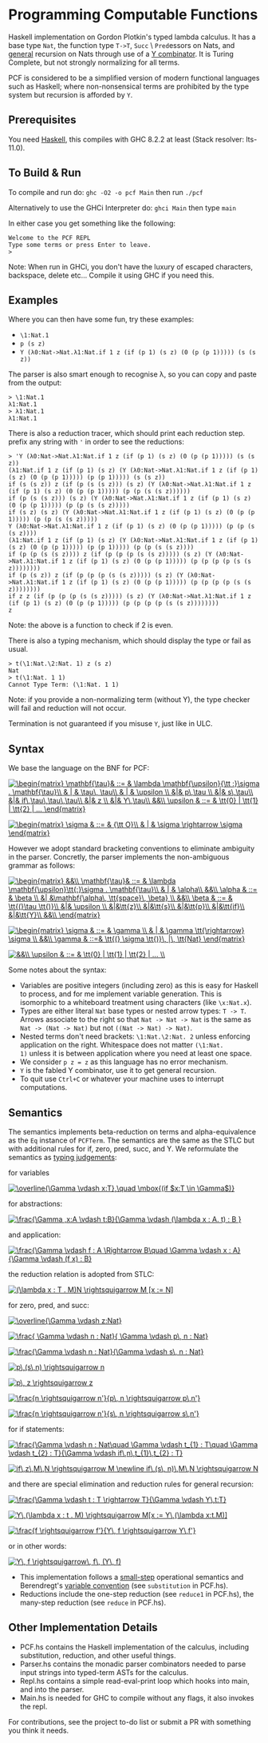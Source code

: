 # Programming Computable Functions
Haskell implementation on Gordon Plotkin's typed lambda calculus. It has a base type `Nat`, the function type `T->T`, `Succ` \\ `Pred`essors on Nats, and [general](https://stackoverflow.com/questions/1712237/how-does-primitive-recursion-differ-from-normal-recursion) recursion on Nats through use of a [Y combinator](https://en.wikipedia.org/wiki/Fixed-point_combinator#Fixed_point_combinators_in_lambda_calculus). It is Turing Complete, but not strongly normalizing for all terms.

PCF is considered to be a simplified version of modern functional languages such as Haskell; where non-nonsensical terms are prohibited by the type system but recursion is afforded by `Y`. 

## Prerequisites
You need [Haskell](https://www.haskell.org/), this compiles with GHC 8.2.2 at least (Stack resolver: lts-11.0).

## To Build & Run

To compile and run do:
`ghc -O2 -o pcf Main`
then run `./pcf`

Alternatively to use the GHCi Interpreter do:
`ghci Main`
then type `main`

In either case you get something like the following:
```
Welcome to the PCF REPL
Type some terms or press Enter to leave.
>
```

Note: When run in GHCi, you don't have the luxury of escaped characters, backspace, delete etc...
Compile it using GHC if you need this.

## Examples 
Where you can then have some fun, try these examples:
- `\1:Nat.1`
- `p (s z)`
- `Y (λ0:Nat->Nat.λ1:Nat.if 1 z (if (p 1) (s z) (0 (p (p 1))))) (s (s z))`

The parser is also smart enough to recognise λ, so you can copy and paste from the output:
```
> \1:Nat.1
λ1:Nat.1
> λ1:Nat.1
λ1:Nat.1
```

There is also a reduction tracer, which should print each reduction step. prefix any string with `'` in order to see the reductions:
```
> 'Y (λ0:Nat->Nat.λ1:Nat.if 1 z (if (p 1) (s z) (0 (p (p 1))))) (s (s z))
(λ1:Nat.if 1 z (if (p 1) (s z) (Y (λ0:Nat->Nat.λ1:Nat.if 1 z (if (p 1) (s z) (0 (p (p 1))))) (p (p 1))))) (s (s z))
if (s (s z)) z (if (p (s (s z))) (s z) (Y (λ0:Nat->Nat.λ1:Nat.if 1 z (if (p 1) (s z) (0 (p (p 1))))) (p (p (s (s z))))))
if (p (s (s z))) (s z) (Y (λ0:Nat->Nat.λ1:Nat.if 1 z (if (p 1) (s z) (0 (p (p 1))))) (p (p (s (s z)))))
if (s z) (s z) (Y (λ0:Nat->Nat.λ1:Nat.if 1 z (if (p 1) (s z) (0 (p (p 1))))) (p (p (s (s z)))))
Y (λ0:Nat->Nat.λ1:Nat.if 1 z (if (p 1) (s z) (0 (p (p 1))))) (p (p (s (s z))))
(λ1:Nat.if 1 z (if (p 1) (s z) (Y (λ0:Nat->Nat.λ1:Nat.if 1 z (if (p 1) (s z) (0 (p (p 1))))) (p (p 1))))) (p (p (s (s z))))
if (p (p (s (s z)))) z (if (p (p (p (s (s z))))) (s z) (Y (λ0:Nat->Nat.λ1:Nat.if 1 z (if (p 1) (s z) (0 (p (p 1))))) (p (p (p (p (s (s z))))))))
if (p (s z)) z (if (p (p (p (s (s z))))) (s z) (Y (λ0:Nat->Nat.λ1:Nat.if 1 z (if (p 1) (s z) (0 (p (p 1))))) (p (p (p (p (s (s z))))))))
if z z (if (p (p (p (s (s z))))) (s z) (Y (λ0:Nat->Nat.λ1:Nat.if 1 z (if (p 1) (s z) (0 (p (p 1))))) (p (p (p (p (s (s z))))))))
z
```
Note: the above is a function to check if 2 is even.

There is also a typing mechanism, which should display the type or fail as usual.
```
> t(\1:Nat.\2:Nat. 1) z (s z)
Nat
> t(\1:Nat. 1 1)
Cannot Type Term: (\1:Nat. 1 1)
```

Note: if you provide a non-normalizing term (without Y), the type checker will fail and reduction will not occur.

Termination is not guaranteed if you misuse `Y`, just like in ULC.

## Syntax 

We base the language on the BNF for PCF:

<a href="https://www.codecogs.com/eqnedit.php?latex=\begin{matrix}&space;\mathbf{\tau}&&space;::=&space;&&space;\lambda&space;\mathbf{\upsilon}{\tt&space;:}\sigma&space;.&space;\mathbf{\tau}\\&space;&&space;|&space;&&space;\tau\,&space;\tau\\&space;&&space;|&space;&&space;\upsilon&space;\\&space;&|&&space;p\,\tau&space;\\&space;&|&&space;s\,\tau\\&space;&|&&space;if\,\tau\,\tau\,\tau\\&space;&|&&space;z&space;\\&space;&|&&space;Y\,\tau\\&space;&&\\&space;\upsilon&space;&&space;::=&space;&&space;\tt{0}&space;|&space;\tt{1}&space;|&space;\tt{2}&space;|&space;...&space;\end{matrix}" target="_blank"><img src="https://latex.codecogs.com/gif.latex?\begin{matrix}&space;\mathbf{\tau}&&space;::=&space;&&space;\lambda&space;\mathbf{\upsilon}{\tt&space;:}\sigma&space;.&space;\mathbf{\tau}\\&space;&&space;|&space;&&space;\tau\,&space;\tau\\&space;&&space;|&space;&&space;\upsilon&space;\\&space;&|&&space;p\,\tau&space;\\&space;&|&&space;s\,\tau\\&space;&|&&space;if\,\tau\,\tau\,\tau\\&space;&|&&space;z&space;\\&space;&|&&space;Y\,\tau\\&space;&&\\&space;\upsilon&space;&&space;::=&space;&&space;\tt{0}&space;|&space;\tt{1}&space;|&space;\tt{2}&space;|&space;...&space;\end{matrix}" title="\begin{matrix} \mathbf{\tau}& ::= & \lambda \mathbf{\upsilon}{\tt :}\sigma . \mathbf{\tau}\\ & | & \tau\, \tau\\ & | & \upsilon \\ &|& p\,\tau \\ &|& s\,\tau\\ &|& if\,\tau\,\tau\,\tau\\ &|& z \\ &|& Y\,\tau\\ &&\\ \upsilon & ::= & \tt{0} | \tt{1} | \tt{2} | ... \end{matrix}" /></a>

<a href="https://www.codecogs.com/eqnedit.php?latex=\begin{matrix}&space;\sigma&space;&&space;::=&space;&&space;{\tt&space;O}\\&space;&&space;|&space;&&space;\sigma&space;\rightarrow&space;\sigma&space;\end{matrix}" target="_blank"><img src="https://latex.codecogs.com/gif.latex?\begin{matrix}&space;\sigma&space;&&space;::=&space;&&space;{\tt&space;O}\\&space;&&space;|&space;&&space;\sigma&space;\rightarrow&space;\sigma&space;\end{matrix}" title="\begin{matrix} \sigma & ::= & {\tt O}\\ & | & \sigma \rightarrow \sigma \end{matrix}" /></a>

However we adopt standard bracketing conventions to eliminate ambiguity in the parser. Concretly, the parser implements the non-ambiguous grammar as follows:

<a href="https://www.codecogs.com/eqnedit.php?latex=\begin{matrix}&space;&&\\&space;\mathbf{\tau}&&space;::=&space;&&space;\lambda&space;\mathbf{\upsilon}\tt{:}\sigma&space;.&space;\mathbf{\tau}\\&space;&&space;|&space;&&space;\alpha\\&space;&&\\&space;\alpha&space;&&space;::=&space;&&space;\beta&space;\\&space;&|&space;&\mathbf{\alpha\,&space;\tt{space}\,&space;\beta}&space;\\&space;&&\\&space;\beta&space;&&space;::=&space;&&space;\tt{(}\tau&space;\tt{)}\\&space;&|&&space;\upsilon&space;\\&space;&|&\tt{z}\\&space;&|&\tt{s}\\&space;&|&\tt{p}\\&space;&|&\tt{if}\\&space;&|&\tt{Y}\\&space;&&\\&space;\end{matrix}" target="_blank"><img src="https://latex.codecogs.com/gif.latex?\begin{matrix}&space;&&\\&space;\mathbf{\tau}&&space;::=&space;&&space;\lambda&space;\mathbf{\upsilon}\tt{:}\sigma&space;.&space;\mathbf{\tau}\\&space;&&space;|&space;&&space;\alpha\\&space;&&\\&space;\alpha&space;&&space;::=&space;&&space;\beta&space;\\&space;&|&space;&\mathbf{\alpha\,&space;\tt{space}\,&space;\beta}&space;\\&space;&&\\&space;\beta&space;&&space;::=&space;&&space;\tt{(}\tau&space;\tt{)}\\&space;&|&&space;\upsilon&space;\\&space;&|&\tt{z}\\&space;&|&\tt{s}\\&space;&|&\tt{p}\\&space;&|&\tt{if}\\&space;&|&\tt{Y}\\&space;&&\\&space;\end{matrix}" title="\begin{matrix} &&\\ \mathbf{\tau}& ::= & \lambda \mathbf{\upsilon}\tt{:}\sigma . \mathbf{\tau}\\ & | & \alpha\\ &&\\ \alpha & ::= & \beta \\ &| &\mathbf{\alpha\, \tt{space}\, \beta} \\ &&\\ \beta & ::= & \tt{(}\tau \tt{)}\\ &|& \upsilon \\ &|&\tt{z}\\ &|&\tt{s}\\ &|&\tt{p}\\ &|&\tt{if}\\ &|&\tt{Y}\\ &&\\ \end{matrix}" /></a>

<a href="https://www.codecogs.com/eqnedit.php?latex=\begin{matrix}&space;\sigma&space;&&space;::=&space;&&space;\gamma&space;\\&space;&&space;|&space;&&space;\gamma&space;\tt{\rightarrow}&space;\sigma&space;\\&space;&&\\&space;\gamma&space;&&space;::=&&space;\tt{(}&space;\sigma&space;\tt{)}\,&space;|\,&space;\tt{Nat}&space;\end{matrix}" target="_blank"><img src="https://latex.codecogs.com/gif.latex?\begin{matrix}&space;\sigma&space;&&space;::=&space;&&space;\gamma&space;\\&space;&&space;|&space;&&space;\gamma&space;\tt{\rightarrow}&space;\sigma&space;\\&space;&&\\&space;\gamma&space;&&space;::=&&space;\tt{(}&space;\sigma&space;\tt{)}\,&space;|\,&space;\tt{Nat}&space;\end{matrix}" title="\begin{matrix} \sigma & ::= & \gamma \\ & | & \gamma \tt{\rightarrow} \sigma \\ &&\\ \gamma & ::=& \tt{(} \sigma \tt{)}\, |\, \tt{Nat} \end{matrix}" /></a>

<a href="https://www.codecogs.com/eqnedit.php?latex=&&\\&space;\upsilon&space;&&space;::=&space;&&space;\tt{0}&space;|&space;\tt{1}&space;|&space;\tt{2}&space;|&space;...&space;\\" target="_blank"><img src="https://latex.codecogs.com/gif.latex?&&\\&space;\upsilon&space;&&space;::=&space;&&space;\tt{0}&space;|&space;\tt{1}&space;|&space;\tt{2}&space;|&space;...&space;\\" title="&&\\ \upsilon & ::= & \tt{0} | \tt{1} | \tt{2} | ... \\" /></a>

Some notes about the syntax:

- Variables are positive integers (including zero) as this is easy for Haskell to process, and for me implement variable generation. This is isomorphic to a whiteboard treatment using characters (like `\x:Nat.x`).
- Types are either literal `Nat` base types or nested arrow types: `T -> T`. Arrows associate to the right so that `Nat -> Nat -> Nat` is the same as `Nat -> (Nat -> Nat)` but not `((Nat -> Nat) -> Nat)`.
- Nested terms don't need brackets: `\1:Nat.\2:Nat. 2` unless enforcing application on the right. Whitespace does not matter `(\1:Nat.          1)` unless it is between application where you need at least one space.
- We consider `p z = z` as this language has no error mechanism.
- `Y` is the fabled Y combinator, use it to get general recursion. 
- To quit use `Ctrl+C` or whatever your machine uses to interrupt computations.

## Semantics

The semantics implements beta-reduction on terms and alpha-equivalence as the `Eq` instance of `PCFTerm`. The semantics are the same as the STLC but with additional rules for if, zero, pred, succ, and Y. We reformulate the semantics as [typing judgements](https://existentialtype.wordpress.com/2011/03/27/the-holy-trinity/):

for variables

<a href="https://www.codecogs.com/eqnedit.php?latex=\overline{\Gamma&space;\vdash&space;x:T},\quad&space;\mbox{(if&space;$x:T&space;\in&space;\Gamma$)}" target="_blank"><img src="https://latex.codecogs.com/gif.latex?\overline{\Gamma&space;\vdash&space;x:T},\quad&space;\mbox{(if&space;$x:T&space;\in&space;\Gamma$)}" title="\overline{\Gamma \vdash x:T},\quad \mbox{(if $x:T \in \Gamma$)}" /></a>

for abstractions:

<a href="https://www.codecogs.com/eqnedit.php?latex=\frac{\Gamma&space;,x:A&space;\vdash&space;t:B}{\Gamma&space;\vdash&space;(\lambda&space;x&space;:&space;A.&space;t)&space;:&space;B&space;}" target="_blank"><img src="https://latex.codecogs.com/gif.latex?\frac{\Gamma&space;,x:A&space;\vdash&space;t:B}{\Gamma&space;\vdash&space;(\lambda&space;x&space;:&space;A.&space;t)&space;:&space;B&space;}" title="\frac{\Gamma ,x:A \vdash t:B}{\Gamma \vdash (\lambda x : A. t) : B }" /></a>

and application:

<a href="https://www.codecogs.com/eqnedit.php?latex=\frac{\Gamma&space;\vdash&space;f&space;:&space;A&space;\Rightarrow&space;B\quad&space;\Gamma&space;\vdash&space;x&space;:&space;A}{\Gamma&space;\vdash&space;(f&space;x)&space;:&space;B}" target="_blank"><img src="https://latex.codecogs.com/gif.latex?\frac{\Gamma&space;\vdash&space;f&space;:&space;A&space;\Rightarrow&space;B\quad&space;\Gamma&space;\vdash&space;x&space;:&space;A}{\Gamma&space;\vdash&space;(f&space;x)&space;:&space;B}" title="\frac{\Gamma \vdash f : A \Rightarrow B\quad \Gamma \vdash x : A}{\Gamma \vdash (f x) : B}" /></a>

the reduction relation is adopted from STLC:

<a href="https://www.codecogs.com/eqnedit.php?latex=(\lambda&space;x&space;:&space;T&space;.&space;M)N&space;\rightsquigarrow&space;M&space;[x&space;:=&space;N]" target="_blank"><img src="https://latex.codecogs.com/gif.latex?(\lambda&space;x&space;:&space;T&space;.&space;M)N&space;\rightsquigarrow&space;M&space;[x&space;:=&space;N]" title="(\lambda x : T . M)N \rightsquigarrow M [x := N]" /></a>

for zero, pred, and succ:

<a href="https://www.codecogs.com/eqnedit.php?latex=\overline{\Gamma&space;\vdash&space;z:Nat}" target="_blank"><img src="https://latex.codecogs.com/gif.latex?\overline{\Gamma&space;\vdash&space;z:Nat}" title="\overline{\Gamma \vdash z:Nat}" /></a>

<a href="https://www.codecogs.com/eqnedit.php?latex=\frac{&space;\Gamma&space;\vdash&space;n&space;:&space;Nat}{&space;\Gamma&space;\vdash&space;p\,&space;n&space;:&space;Nat}" target="_blank"><img src="https://latex.codecogs.com/gif.latex?\frac{&space;\Gamma&space;\vdash&space;n&space;:&space;Nat}{&space;\Gamma&space;\vdash&space;p\,&space;n&space;:&space;Nat}" title="\frac{ \Gamma \vdash n : Nat}{ \Gamma \vdash p\, n : Nat}" /></a>

<a href="https://www.codecogs.com/eqnedit.php?latex=\frac{\Gamma&space;\vdash&space;n&space;:&space;Nat}{\Gamma&space;\vdash&space;s\,&space;n&space;:&space;Nat}" target="_blank"><img src="https://latex.codecogs.com/gif.latex?\frac{\Gamma&space;\vdash&space;n&space;:&space;Nat}{\Gamma&space;\vdash&space;s\,&space;n&space;:&space;Nat}" title="\frac{\Gamma \vdash n : Nat}{\Gamma \vdash s\, n : Nat}" /></a>

<a href="https://www.codecogs.com/eqnedit.php?latex=p\,(s\,n)&space;\rightsquigarrow&space;n" target="_blank"><img src="https://latex.codecogs.com/gif.latex?p\,(s\,n)&space;\rightsquigarrow&space;n" title="p\,(s\,n) \rightsquigarrow n" /></a>

<a href="https://www.codecogs.com/eqnedit.php?latex=p\,&space;z&space;\rightsquigarrow&space;z" target="_blank"><img src="https://latex.codecogs.com/gif.latex?p\,&space;z&space;\rightsquigarrow&space;z" title="p\, z \rightsquigarrow z" /></a>

<a href="https://www.codecogs.com/eqnedit.php?latex=\frac{n&space;\rightsquigarrow&space;n'}{p\,&space;n&space;\rightsquigarrow&space;p\,n'}" target="_blank"><img src="https://latex.codecogs.com/gif.latex?\frac{n&space;\rightsquigarrow&space;n'}{p\,&space;n&space;\rightsquigarrow&space;p\,n'}" title="\frac{n \rightsquigarrow n'}{p\, n \rightsquigarrow p\,n'}" /></a>

<a href="https://www.codecogs.com/eqnedit.php?latex=\frac{n&space;\rightsquigarrow&space;n'}{s\,&space;n&space;\rightsquigarrow&space;s\,n'}" target="_blank"><img src="https://latex.codecogs.com/gif.latex?\frac{n&space;\rightsquigarrow&space;n'}{s\,&space;n&space;\rightsquigarrow&space;s\,n'}" title="\frac{n \rightsquigarrow n'}{s\, n \rightsquigarrow s\,n'}" /></a>

for if statements:

<a href="https://www.codecogs.com/eqnedit.php?latex=\frac{\Gamma&space;\vdash&space;n&space;:&space;Nat\quad&space;\Gamma&space;\vdash&space;t_{1}&space;:&space;T\quad&space;\Gamma&space;\vdash&space;t_{2}&space;:&space;T}{\Gamma&space;\vdash&space;if\,n\,t_{1}\,t_{2}&space;:&space;T}" target="_blank"><img src="https://latex.codecogs.com/gif.latex?\frac{\Gamma&space;\vdash&space;n&space;:&space;Nat\quad&space;\Gamma&space;\vdash&space;t_{1}&space;:&space;T\quad&space;\Gamma&space;\vdash&space;t_{2}&space;:&space;T}{\Gamma&space;\vdash&space;if\,n\,t_{1}\,t_{2}&space;:&space;T}" title="\frac{\Gamma \vdash n : Nat\quad \Gamma \vdash t_{1} : T\quad \Gamma \vdash t_{2} : T}{\Gamma \vdash if\,n\,t_{1}\,t_{2} : T}" /></a>

<a href="https://www.codecogs.com/eqnedit.php?latex=if\,z\,M\,N&space;\rightsquigarrow&space;M&space;\newline&space;if\,(s\,&space;n)\,M\,N&space;\rightsquigarrow&space;N" target="_blank"><img src="https://latex.codecogs.com/gif.latex?if\,z\,M\,N&space;\rightsquigarrow&space;M&space;\newline&space;if\,(s\,&space;n)\,M\,N&space;\rightsquigarrow&space;N" title="if\,z\,M\,N \rightsquigarrow M \newline if\,(s\, n)\,M\,N \rightsquigarrow N" /></a>

and there are special elimination and reduction rules for general recursion:

<a href="https://www.codecogs.com/eqnedit.php?latex=\frac{\Gamma&space;\vdash&space;t&space;:&space;T&space;\rightarrow&space;T}{\Gamma&space;\vdash&space;Y\,t:T}" target="_blank"><img src="https://latex.codecogs.com/gif.latex?\frac{\Gamma&space;\vdash&space;t&space;:&space;T&space;\rightarrow&space;T}{\Gamma&space;\vdash&space;Y\,t:T}" title="\frac{\Gamma \vdash t : T \rightarrow T}{\Gamma \vdash Y\,t:T}" /></a>

<a href="https://www.codecogs.com/eqnedit.php?latex=Y\,(\lambda&space;x&space;:&space;t&space;.&space;M)&space;\rightsquigarrow&space;M[x&space;:=&space;Y\,(\lambda&space;x:t.M)]" target="_blank"><img src="https://latex.codecogs.com/gif.latex?Y\,(\lambda&space;x&space;:&space;t&space;.&space;M)&space;\rightsquigarrow&space;M[x&space;:=&space;Y\,(\lambda&space;x:t.M)]" title="Y\,(\lambda x : t . M) \rightsquigarrow M[x := Y\,(\lambda x:t.M)]" /></a>

<a href="https://www.codecogs.com/eqnedit.php?latex=\frac{f&space;\rightsquigarrow&space;f'}{Y\,&space;f&space;\rightsquigarrow&space;Y\,f'}" target="_blank"><img src="https://latex.codecogs.com/gif.latex?\frac{f&space;\rightsquigarrow&space;f'}{Y\,&space;f&space;\rightsquigarrow&space;Y\,f'}" title="\frac{f \rightsquigarrow f'}{Y\, f \rightsquigarrow Y\,f'}" /></a>

or in other words:

<a href="https://www.codecogs.com/eqnedit.php?latex=Y\,&space;f&space;\rightsquigarrow\,&space;f\,&space;(Y\,&space;f)" target="_blank"><img src="https://latex.codecogs.com/gif.latex?Y\,&space;f&space;\rightsquigarrow\,&space;f\,&space;(Y\,&space;f)" title="Y\, f \rightsquigarrow\, f\, (Y\, f)" /></a>

- This implementation follows a [small-step](https://cs.stackexchange.com/questions/43294/difference-between-small-and-big-step-operational-semantics) operational semantics and Berendregt's [variable convention](https://cs.stackexchange.com/questions/69323/barendregts-variable-convention-what-does-it-mean) (see `substitution` in PCF.hs). 
- Reductions include the one-step reduction (see `reduce1` in PCF.hs), the many-step reduction (see `reduce` in PCF.hs). 

## Other Implementation Details
- PCF.hs contains the Haskell implementation of the calculus, including substitution, reduction, and other useful things.
- Parser.hs contains the monadic parser combinators needed to parse input strings into typed-term ASTs for the calculus.
- Repl.hs contains a simple read-eval-print loop which hooks into main, and into the parser.
- Main.hs is needed for GHC to compile without any flags, it also invokes the repl.

For contributions, see the project to-do list or submit a PR with something you think it needs.



